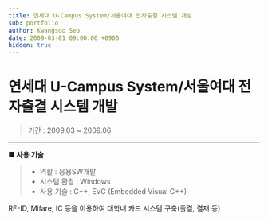 ```yaml
---
title: 연세대 U-Campus System/서울여대 전자출결 시스템 개발
sub: portfolio
author: Kwangsoo Seo
date: 2009-03-01 09:00:00 +0900
hidden: true
---
```


# 연세대 U-Campus System/서울여대 전자출결 시스템 개발
> 기간 : 2009.03 ~ 2009.06

---

**■ 사용 기술**

>  * 역활 : 응용SW개발
>  * 시스템 환경 : Windows
>  * 사용 기술 : C++, EVC (Embedded Visual C++)

RF-ID, Mifare, IC 등을 이용하여 대학내 카드 시스템 구축(출결, 결재 등)